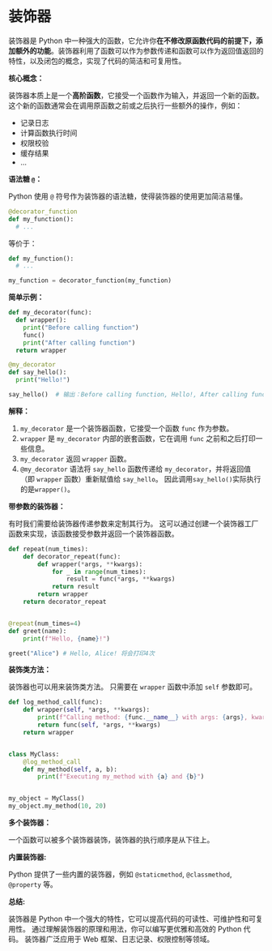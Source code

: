 # 装饰器

装饰器是 Python 中一种强大的函数，它允许你**在不修改原函数代码的前提下，添加额外的功能**。装饰器利用了函数可以作为参数传递和函数可以作为返回值返回的特性，以及闭包的概念，实现了代码的简洁和可复用性。

**核心概念：**

装饰器本质上是一个**高阶函数**，它接受一个函数作为输入，并返回一个新的函数。这个新的函数通常会在调用原函数之前或之后执行一些额外的操作，例如：

* 记录日志
* 计算函数执行时间
* 权限校验
* 缓存结果
* ...


**语法糖 `@`：**

Python 使用 `@` 符号作为装饰器的语法糖，使得装饰器的使用更加简洁易懂。

```python
@decorator_function
def my_function():
  # ...
```

等价于：

```python
def my_function():
  # ...

my_function = decorator_function(my_function)
```


**简单示例：**

```python
def my_decorator(func):
  def wrapper():
    print("Before calling function")
    func()
    print("After calling function")
  return wrapper

@my_decorator
def say_hello():
  print("Hello!")

say_hello()  # 输出：Before calling function, Hello!, After calling function
```

**解释：**

1. `my_decorator` 是一个装饰器函数，它接受一个函数 `func` 作为参数。
2. `wrapper` 是 `my_decorator` 内部的嵌套函数，它在调用 `func` 之前和之后打印一些信息。
3. `my_decorator` 返回 `wrapper` 函数。
4. `@my_decorator` 语法将 `say_hello` 函数传递给 `my_decorator`，并将返回值（即 `wrapper` 函数）重新赋值给 `say_hello`。  因此调用`say_hello()`实际执行的是`wrapper()`。


**带参数的装饰器：**

有时我们需要给装饰器传递参数来定制其行为。 这可以通过创建一个装饰器工厂函数来实现，该函数接受参数并返回一个装饰器函数。

```python
def repeat(num_times):
    def decorator_repeat(func):
        def wrapper(*args, **kwargs):
            for _ in range(num_times):
                result = func(*args, **kwargs)
            return result
        return wrapper
    return decorator_repeat


@repeat(num_times=4)
def greet(name):
    print(f"Hello, {name}!")

greet("Alice") # Hello, Alice! 将会打印4次
```


**装饰类方法：**

装饰器也可以用来装饰类方法。  只需要在 `wrapper` 函数中添加 `self` 参数即可。

```python
def log_method_call(func):
    def wrapper(self, *args, **kwargs):
        print(f"Calling method: {func.__name__} with args: {args}, kwargs: {kwargs}")
        return func(self, *args, **kwargs)
    return wrapper


class MyClass:
    @log_method_call
    def my_method(self, a, b):
        print(f"Executing my_method with {a} and {b}")


my_object = MyClass()
my_object.my_method(10, 20)
```



**多个装饰器：**

一个函数可以被多个装饰器装饰，装饰器的执行顺序是从下往上。


**内置装饰器:**

Python 提供了一些内置的装饰器，例如 `@staticmethod`, `@classmethod`, `@property` 等。


**总结:**

装饰器是 Python 中一个强大的特性，它可以提高代码的可读性、可维护性和可复用性。 通过理解装饰器的原理和用法，你可以编写更优雅和高效的 Python 代码。  装饰器广泛应用于 Web 框架、日志记录、权限控制等领域。
